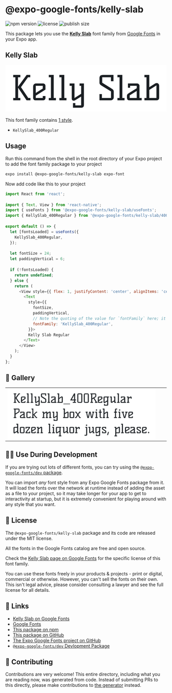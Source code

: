 # @expo-google-fonts/kelly-slab

![npm version](https://flat.badgen.net/npm/v/@expo-google-fonts/kelly-slab)
![license](https://flat.badgen.net/github/license/expo/google-fonts)
![publish size](https://flat.badgen.net/packagephobia/install/@expo-google-fonts/kelly-slab)

This package lets you use the [**Kelly Slab**](https://fonts.google.com/specimen/Kelly+Slab) font family from [Google Fonts](https://fonts.google.com/) in your Expo app.

## Kelly Slab

![Kelly Slab](./font-family.png)

This font family contains [1 style](#-gallery).

- `KellySlab_400Regular`

## Usage

Run this command from the shell in the root directory of your Expo project to add the font family package to your project
```sh
expo install @expo-google-fonts/kelly-slab expo-font
```

Now add code like this to your project
```js
import React from 'react';

import { Text, View } from 'react-native';
import { useFonts } from '@expo-google-fonts/kelly-slab/useFonts';
import { KellySlab_400Regular } from '@expo-google-fonts/kelly-slab/400Regular';

export default () => {
  let [fontsLoaded] = useFonts({
    KellySlab_400Regular,
  });

  let fontSize = 24;
  let paddingVertical = 6;

  if (!fontsLoaded) {
    return undefined;
  } else {
    return (
      <View style={{ flex: 1, justifyContent: 'center', alignItems: 'center' }}>
        <Text
          style={{
            fontSize,
            paddingVertical,
            // Note the quoting of the value for `fontFamily` here; it expects a string!
            fontFamily: 'KellySlab_400Regular',
          }}>
          Kelly Slab Regular
        </Text>
      </View>
    );
  }
};

```

## 🔡 Gallery


||||
|-|-|-|
|![KellySlab_400Regular](.//400Regular/KellySlab_400Regular.ttf.png)||||


## 👩‍💻 Use During Development

If you are trying out lots of different fonts, you can try using the [`@expo-google-fonts/dev` package](https://github.com/freeboub/google-fonts/tree/master/font-packages/dev#readme).

You can import *any* font style from any Expo Google Fonts package from it. It will load the fonts
over the network at runtime instead of adding the asset as a file to your project, so it may take longer
for your app to get to interactivity at startup, but it is extremely convenient
for playing around with any style that you want.

## 📖 License

The `@expo-google-fonts/kelly-slab` package and its code are released under the MIT license.

All the fonts in the Google Fonts catalog are free and open source.

Check the [Kelly Slab page on Google Fonts](https://fonts.google.com/specimen/Kelly+Slab) for the specific license of this font family.

You can use these fonts freely in your products & projects - print or digital, commercial or otherwise. However, you can't sell the fonts on their own. This isn't legal advice, please consider consulting a lawyer and see the full license for all details.

## 🔗 Links

- [Kelly Slab on Google Fonts](https://fonts.google.com/specimen/Kelly+Slab)
- [Google Fonts](https://fonts.google.com/)
- [This package on npm](https://www.npmjs.com/package/@expo-google-fonts/kelly-slab)
- [This package on GitHub](https://github.com/freeboub/google-fonts/tree/master/font-packages/kelly-slab)
- [The Expo Google Fonts project on GitHub](https://github.com/freeboub/google-fonts)
- [`@expo-google-fonts/dev` Devlopment Package](https://github.com/freeboub/google-fonts/tree/master/font-packages/dev)

## 🤝 Contributing

Contributions are very welcome! This entire directory, including what you are reading now, was generated from code. Instead of submitting PRs to this directly, please make contributions to [the generator](https://github.com/freeboub/google-fonts/tree/master/packages/generator) instead.
